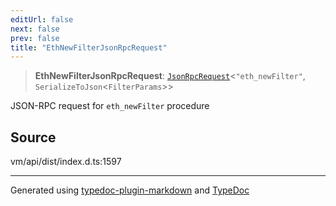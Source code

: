 ```yaml
---
editUrl: false
next: false
prev: false
title: "EthNewFilterJsonRpcRequest"
---
```


> **EthNewFilterJsonRpcRequest**: [`JsonRpcRequest`](/generated/type-aliases/jsonrpcrequest/)\<`"eth_newFilter"`, `SerializeToJson`\<`FilterParams`\>\>

JSON-RPC request for `eth_newFilter` procedure

## Source

vm/api/dist/index.d.ts:1597

***
Generated using [typedoc-plugin-markdown](https://www.npmjs.com/package/typedoc-plugin-markdown) and [TypeDoc](https://typedoc.org/)
